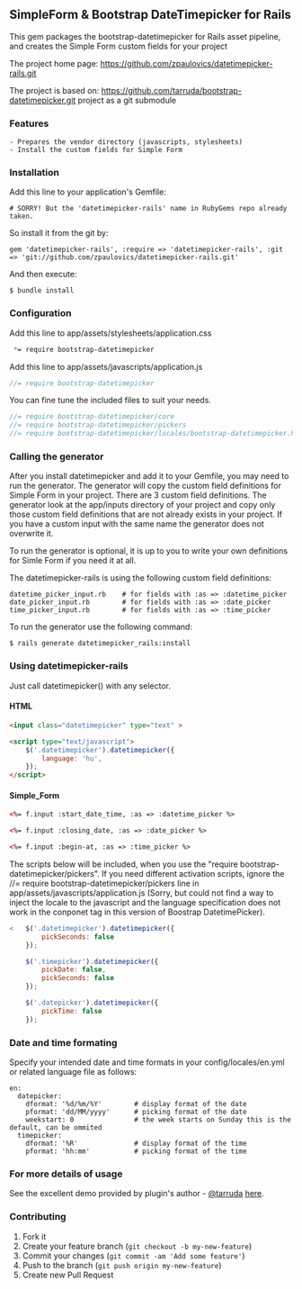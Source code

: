 ## SimpleForm & Bootstrap DateTimepicker for Rails

This gem packages the bootstrap-datetimepicker for Rails asset pipeline, and creates the Simple Form custom fields for your project

The project home page: https://github.com/zpaulovics/datetimepicker-rails.git

The project is based on: https://github.com/tarruda/bootstrap-datetimepicker.git project as a git submodule


### Features

    - Prepares the vendor directory (javascripts, stylesheets)
    - Install the custom fields for Simple Form


### Installation

Add this line to your application's Gemfile:

    # SORRY! But the 'datetimepicker-rails' name in RubyGems repo already taken.

So install it from the git by:

    gem 'datetimepicker-rails', :require => 'datetimepicker-rails', :git => 'git://github.com/zpaulovics/datetimepicker-rails.git'

And then execute:

    $ bundle install

### Configuration

Add this line to app/assets/stylesheets/application.css

``` css
 *= require bootstrap-datetimepicker
```

Add this line to app/assets/javascripts/application.js

``` javascript
//= require bootstrap-datetimepicker
```

You can fine tune the included files to suit your needs.

```javascript
//= require bootstrap-datetimepicker/core
//= require bootstrap-datetimepicker/pickers
//= require bootstrap-datetimepicker/locales/bootstrap-datetimepicker.hu.js
```

### Calling the generator

After you install datetimepicker and add it to your Gemfile, you may need to run the generator.
The generator will copy the custom field definitions for Simple Form in your project. There are 3
custom field definitions. The generator look at the app/inputs directory of your project and copy
only those custom field definitions that are not already exists in your project. If you have a custom
input with the same name the generator does not overwrite it.

To run the generator is optional, it is up to you to write your own definitions for Simle Form if you
need it at all.

The datetimepicker-rails is using the following custom field definitions:

    datetime_picker_input.rb    # for fields with :as => :datetime_picker
    date_picker_input.rb        # for fields with :as => :date_picker
    time_picker_input.rb        # for fields with :as => :time_picker

To run the generator use the following command:

    $ rails generate datetimepicker_rails:install


### Using datetimepicker-rails

Just call datetimepicker() with any selector.

#### HTML

```html
<input class="datetimepicker" type="text" >

<script type="text/javascript">
    $('.datetimepicker').datetimepicker({
        language: 'hu',
    });
</script>
```

#### Simple_Form

```html
<%= f.input :start_date_time, :as => :datetime_picker %>

<%= f.input :closing_date, :as => :date_picker %>

<%= f.input :begin-at, :as => :time_picker %>
```

The scripts below will be included, when you use the "require bootstrap-datetimepicker/pickers". If you
need different activation scripts, ignore the //= require bootstrap-datetimepicker/pickers line in
app/assets/javascripts/application.js (Sorry, but could not find a way to inject the locale to the
javascript and the language specification does not work in the conponet tag in this version
of Boostrap DatetimePicker).

```javascript
<   $('.datetimepicker').datetimepicker({
        pickSeconds: false
    });

    $('.timepicker').datetimepicker({
        pickDate: false,
        pickSeconds: false
    });

    $('.datepicker').datetimepicker({
        pickTime: false
    });
```

### Date and time formating

Specify your intended date and time formats in your config/locales/en.yml or related language file as follows:

    en:
      datepicker:
        dformat: '%d/%m/%Y'        # display format of the date
        pformat: 'dd/MM/yyyy'      # picking format of the date
        weekstart: 0               # the week starts on Sunday this is the default, can be ommited
      timepicker:
        dformat: '%R'              # display format of the time
        pformat: 'hh:mm'           # picking format of the time


### For more details of usage

See the excellent demo provided by plugin's author - [@tarruda](https://github.com/tarruda) [here](http://tarruda.github.com/bootstrap-datetimepicker/).


### Contributing

1. Fork it
2. Create your feature branch (`git checkout -b my-new-feature`)
3. Commit your changes (`git commit -am 'Add some feature'`)
4. Push to the branch (`git push origin my-new-feature`)
5. Create new Pull Request
